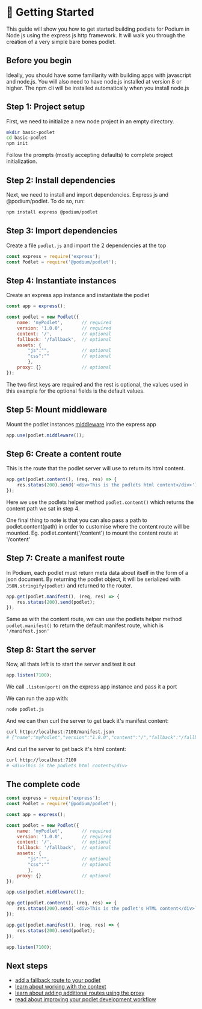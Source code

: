# 🚀 Getting Started

This guide will show you how to get started building podlets for Podium in Node
js using the express js http framework. It will walk you through the creation of
a very simple bare bones podlet.

## Before you begin

Ideally, you should have some familiarity with building apps with javascript and
node.js. You will also need to have node.js installed at version 8 or higher.
The npm cli will be installed automatically when you install
node.js

## Step 1: Project setup

First, we need to initialize a new node project in an empty directory.

```bash
mkdir basic-podlet
cd basic-podlet
npm init
```

Follow the prompts (mostly accepting defaults) to complete project
initialization.

## Step 2: Install dependencies

Next, we need to install and import dependencies. Express js and
@podium/podlet. To do so, run:

```bash
npm install express @podium/podlet
```

## Step 3: Import dependencies

Create a file `podlet.js` and import the 2 dependencies at the top

```js
const express = require('express');
const Podlet = require('@podium/podlet');
```

## Step 4: Instantiate instances

Create an express app instance and instantiate the podlet

```js
const app = express();

const podlet = new Podlet({
    name: 'myPodlet',       // required
    version: '1.0.0',       // required
    content: '/',           // optional
    fallback: '/fallback',  // optional
    assets: {               
        "js":"",            // optional
        "css":""            // optional
        },                  
    proxy: {}               // optional
});
```
The two first keys are required and the rest is optional, the values used in this example for the optional fields is the default values.  

## Step 5: Mount middleware

Mount the podlet instances [middleware](https://medium.com/@agoiabeladeyemi/a-simple-explanation-of-express-middleware-c68ea839f498) into the express app

```js
app.use(podlet.middleware());
```

## Step 6: Create a content route

This is the route that the podlet server will use to return its html content.

```js
app.get(podlet.content(), (req, res) => {
    res.status(200).send('<div>This is the podlets html content</div>');
});
```

Here we use the podlets helper method `podlet.content()` which returns the content path we sat in step 4. 

One final thing to note is that you can also pass a path to podlet.content(path) in order to customise where the content route will be mounted. Eg. podlet.content('/content') to mount the content route at '/content'


## Step 7: Create a manifest route

In Podium, each podlet must return meta data about itself in the form of a json document. By returning the podlet object, it will be serialized with `JSON.stringify(podlet)` and
returned to the router.

```js
app.get(podlet.manifest(), (req, res) => {
    res.status(200).send(podlet);
});
```

Same as with the content route, we can use the podlets helper method `podlet.manifest()` to return the default manifest route, which is `'/manifest.json'` 

## Step 8: Start the server

Now, all thats left is to start the server and test it out

```js
app.listen(7100);
```

We call `.listen(port)` on the express app instance and pass it a port

We can run the app with:

```bash
node podlet.js
```

And we can then curl the server to get back it's manifest content:

```bash
curl http://localhost:7100/manifest.json
# {"name":"myPodlet","version":"1.0.0","content":"/","fallback":"/fallback","assets":{"js":"","css":""},"proxy":{}}
```

And curl the server to get back it's html content:

```bash
curl http://localhost:7100
# <div>This is the podlets html content</div>
```

## The complete code

```js
const express = require('express');
const Podlet = require('@podium/podlet');

const app = express();

const podlet = new Podlet({
    name: 'myPodlet',       // required
    version: '1.0.0',       // required
    content: '/',           // optional
    fallback: '/fallback',  // optional
    assets: {               
        "js":"",            // optional
        "css":""            // optional
        },                  
    proxy: {}               // optional
});

app.use(podlet.middleware());

app.get(podlet.content(), (req, res) => {
    res.status(200).send(`<div>This is the podlet's HTML content</div>`);
});

app.get(podlet.manifest(), (req, res) => {
    res.status(200).send(podlet);
});

app.listen(7100);
```

## Next steps

-   [add a fallback route to your podlet](/Podium/docs/podlets/fallbacks.html)
-   [learn about working with the context](/Podium/docs/podlets/context.html)
-   [learn about adding additional routes using the proxy](/Podium/docs/podlets/proxying.html)
-   [read about improving your podlet development workflow](/Podium/docs/podlets/local_development.html)
